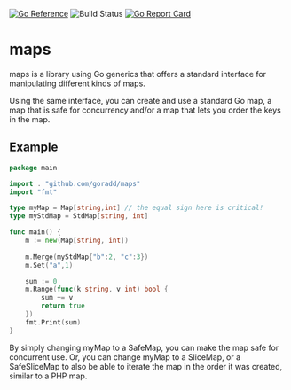 [![Go Reference](https://pkg.go.dev/badge/github.com/goradd/maps.svg)](https://pkg.go.dev/github.com/goradd/maps)
![Build Status](https://img.shields.io/github/workflow/status/goradd/maps/Go)
[![Go Report Card](https://goreportcard.com/badge/github.com/goradd/maps)](https://goreportcard.com/report/github.com/goradd/maps)

# maps
maps is a library using Go generics that offers a standard interface for manipulating 
different kinds of maps. 

Using the same interface, you can create and use a standard Go map, a map
that is safe for concurrency and/or a map that lets you order the keys in the map.

## Example

```go
package main

import . "github.com/goradd/maps"
import "fmt"

type myMap = Map[string,int] // the equal sign here is critical!
type myStdMap = StdMap[string, int]

func main() {
	m := new(Map[string, int])
	
	m.Merge(myStdMap{"b":2, "c":3})
	m.Set("a",1)

	sum := 0
	m.Range(func(k string, v int) bool {
		sum += v
		return true
    })
	fmt.Print(sum)
}

```

By simply changing myMap to a SafeMap, you can make the map safe for concurrent use.
Or, you can change myMap to a SliceMap, or a SafeSliceMap to also be able to iterate
the map in the order it was created, similar to a PHP map.
